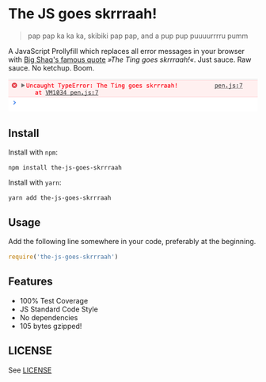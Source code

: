 # The JS goes skrrraah!

> pap pap ka ka ka, skibiki pap pap, and a pup pup puuuurrrru pumm

A JavaScript Prollyfill which replaces all error messages in your browser with [Big Shaq's famous quote](https://youtu.be/KZgjdQwuUb8?t=1m44s) _»The Ting goes skrrraah!«_. Just sauce. Raw sauce. No ketchup. Boom.

![screenshot of the ting in action](.github/screenshot.png)

## Install

Install with `npm`:

```
npm install the-js-goes-skrrraah
```

Install with `yarn`:

```
yarn add the-js-goes-skrrraah
```

## Usage

Add the following line somewhere in your code, preferably at the beginning.

```js
require('the-js-goes-skrrraah')
```

## Features

- 100% Test Coverage
- JS Standard Code Style
- No dependencies
- 105 bytes gzipped!

## LICENSE

See [LICENSE](LICENSE)
